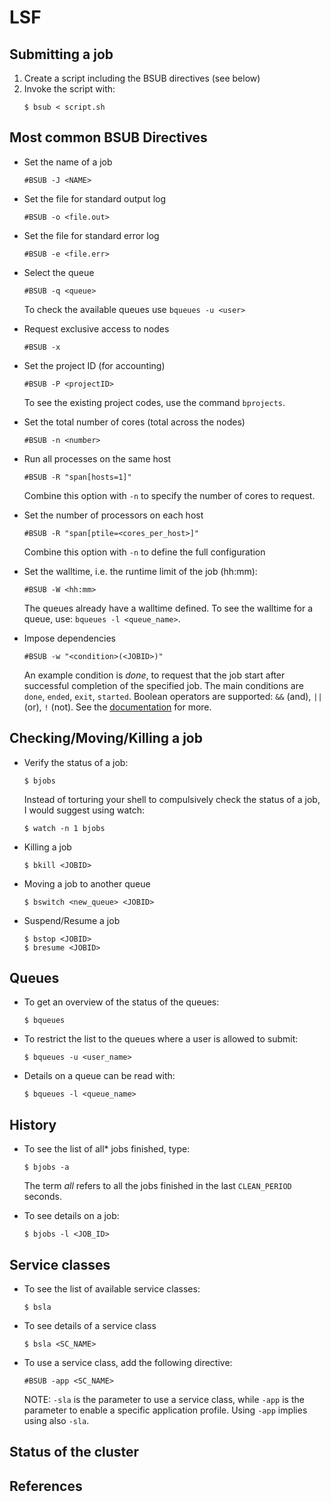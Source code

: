 # LSF

## Submitting a job

1. Create a script including the BSUB directives (see below)
2. Invoke the script with:
   ```
   $ bsub < script.sh
   ```


## Most common BSUB Directives

- Set the name of a job
  ```
  #BSUB -J <NAME>
  ```

- Set the file for standard output log
  ```
  #BSUB -o <file.out>
  ```

- Set the file for standard error log
  ```
  #BSUB -e <file.err>
  ```
  
- Select the queue
  ```
  #BSUB -q <queue>
  ```
  To check the available queues use `bqueues -u <user>`

- Request exclusive access to nodes
  ```
  #BSUB -x
  ```

- Set the project ID (for accounting)
  ```
  #BSUB -P <projectID>
  ```
  To see the existing project codes, use the command `bprojects`.

- Set the total number of cores (total across the nodes)
  ```
  #BSUB -n <number>
  ```
  
- Run all processes on the same host
  ```
  #BSUB -R "span[hosts=1]"
  ```
  Combine this option with `-n` to specify the number of cores to request.
  
- Set the number of processors on each host
  ```
  #BSUB -R "span[ptile=<cores_per_host>]"
  ```
  Combine this option with `-n` to define the full configuration
  
- Set the walltime, i.e. the runtime limit of the job (hh:mm):
  ```
  #BSUB -W <hh:mm>
  ```
  The queues already have a walltime defined. To see the walltime for a queue, use: `bqueues -l <queue_name>`.
  

- Impose dependencies
  ```
  #BSUB -w "<condition>(<JOBID>)"
  ```
  An example condition is *done*, to request that the job start after successful completion of the specified job. The main conditions are `done`, `ended`, `exit`, `started`. Boolean operators are supported: ``&&`` (and), `||` (or), `!` (not). See the [documentation](https://www.ibm.com/docs/en/spectrum-lsf/10.1.0?topic=o-w-2) for more.

## Checking/Moving/Killing a job

- Verify the status of a job:
  ```
  $ bjobs
  ```
  Instead of torturing your shell to compulsively check the status of a job, I would suggest using watch:
  ```
  $ watch -n 1 bjobs
  ```

- Killing a job
  ```
  $ bkill <JOBID>
  ```

- Moving a job to another queue
  ```
  $ bswitch <new_queue> <JOBID>
  ```

- Suspend/Resume a job
  ```
  $ bstop <JOBID>
  $ bresume <JOBID>
  ```

## Queues

- To get an overview of the status of the queues:
  ```
  $ bqueues
  ```
  
- To restrict the list to the queues where a user is allowed to submit:
  ```
  $ bqueues -u <user_name>
  ```

- Details on a queue can be read with:
  ```
  $ bqueues -l <queue_name>
  ```

## History

- To see the list of all* jobs finished, type:
  ```
  $ bjobs -a
  ```
  The term _all_ refers to all the jobs finished in the last `CLEAN_PERIOD` seconds.

- To see details on a job:
  ```
  $ bjobs -l <JOB_ID>
  ```
  
## Service classes

- To see the list of available service classes:
  ```
  $ bsla
  ```

- To see details of a service class
  ```
  $ bsla <SC_NAME>
  ```

- To use a service class, add the following directive:
  ```
  #BSUB -app <SC_NAME>
  ```
  NOTE: `-sla` is the parameter to use a service class, while `-app` is the parameter to enable a specific application profile. Using `-app` implies using also `-sla`.

## Status of the cluster

## References
